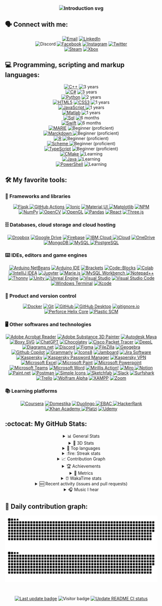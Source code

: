 <!---
<h1 align="center">
  Hi <img src="https://raw.githubusercontent.com/MartinHeinz/MartinHeinz/master/wave.gif" width="35px" height="35px">, I'm Aldo Degollado
</h1>
--->

<h3 align="center">
  <picture>
      <source media="(prefers-color-scheme: dark)" srcset="https://readme-typing-svg.demolab.com?font=Montserrat&size=35&duration=2000&pause=1000&color=ffffff&center=true&vCenter=true&width=1000&multiline=false&lines=Hi!+I'm+Aldo+Degollado+%F0%9F%91%8B;I'm+Mexican+%F0%9F%8C%AE%F0%9F%87%B2%F0%9F%87%BD;I'm+a+Computer+Science+student+%F0%9F%91%A8%F0%9F%8F%BB%E2%80%8D%F0%9F%92%BB;I'm+a+%F0%9F%91%BE+game+developer+%F0%9F%8E%AE;I'm+a+Tec+de+Monterrey+student+%F0%9F%90%8F%F0%9F%92%99;I'm+a+big+soccer+enthusiast+%E2%9A%BD;I'm+a+Cruz+Azul+fan+%F0%9F%94%B5%E2%9A%AA;I+love+challenges!+%F0%9F%8F%86">
      <source media="(prefers-color-scheme: light)" srcset="https://readme-typing-svg.demolab.com?font=Montserrat&size=35&duration=2000&pause=1000&color=000000&center=true&vCenter=true&width=1000&multiline=false&lines=Hi!+I'm+Aldo+Degollado+%F0%9F%91%8B;I'm+Mexican+%F0%9F%8C%AE%F0%9F%87%B2%F0%9F%87%BD;I'm+a+Computer+Science+student+%F0%9F%91%A8%F0%9F%8F%BB%E2%80%8D%F0%9F%92%BB;I'm+a+%F0%9F%91%BE+game+developer+%F0%9F%8E%AE;I'm+a+Tec+de+Monterrey+student+%F0%9F%90%8F%F0%9F%92%99;I'm+a+big+soccer+enthusiast+%E2%9A%BD;I'm+a+Cruz+Azul+fan+%F0%9F%94%B5%E2%9A%AA;I+love+challenges!+%F0%9F%8F%86">
      <img alt="Introduction svg" title="Introduction svg" src="https://readme-typing-svg.demolab.com?font=Montserrat&size=35&duration=2000&pause=1000&color=000000&center=true&vCenter=true&width=1000&multiline=false&lines=Hi!+I'm+Aldo+Degollado+%F0%9F%91%8B;I'm+Mexican+%F0%9F%8C%AE%F0%9F%87%B2%F0%9F%87%BD;I'm+a+Computer+Science+student+%F0%9F%91%A8%F0%9F%8F%BB%E2%80%8D%F0%9F%92%BB;I'm+a+%F0%9F%91%BE+game+developer+%F0%9F%8E%AE;I'm+a+Tec+de+Monterrey+student+%F0%9F%90%8F%F0%9F%92%99;I'm+a+big+soccer+enthusiast+%E2%9A%BD;I'm+a+Cruz+Azul+fan+%F0%9F%94%B5%E2%9A%AA;I+love+challenges!+%F0%9F%8F%86">
    </picture></a>


## 🗣️ Connect with me: 

<p align="center">
  <!--- Mail --->
  <a href="mailto:aldodegollado@hotmail.com" target="_blank" rel="noreferrer">
    <img alt="Email" title="Email" src="https://shields.io/badge/%F0%9F%93%AC%20aldodegollado@hotmail.com-beige?style=for-the-badge" /></a>

  <!--- LinkedIn --->
  <a href="https://linkedin.com/in/aldo-alejandro-degollado-padilla" target="_blank" rel="noreferrer">
    <img alt="LinkedIn" title="LinkedIn" src="https://img.shields.io/badge/linkedin-%230077B5.svg?logo=linkedin&logoColor=white&style=for-the-badge" /></a>
  <br>
  
  <!--- Discord --->
  <img alt="Discord" title="Discord" src="https://dcbadge.vercel.app/api/shield/219490225481580544" />
  
  <!--- Facebook --->
  <a href="https://fb.com/aldoalejandro.degolladopadilla" target="_blank" rel="noreferrer">
    <img alt="Facebook" title="Facebook" src="https://img.shields.io/badge/Facebook-%231877F2.svg?logo=Facebook&logoColor=white&style=for-the-badge" /></a>
  
  <!--- Instagram --->
  <a href="https://instagram.com/aldodegollado" target="_blank" rel="noreferrer">
    <img alt="Instagram" title="Instagram" src="https://img.shields.io/badge/Instagram-%23E4405F.svg?logo=Instagram&logoColor=white&style=for-the-badge" /></a>
  
  <!--- Twitter --->
  <a href="https://twitter.com/aldodegollado" target="_blank" rel="noreferrer">
    <img alt="Twitter" title="Twitter" src="https://img.shields.io/badge/Twitter-%231DA1F2.svg?logo=Twitter&logoColor=white&style=for-the-badge" /></a>
  <br>
  
  <!--- Steam --->
  <a href="https://steamcommunity.com/id/diplex_/" target="_blank" rel="noreferrer">
    <img alt="Steam" title="Steam" src="https://img.shields.io/badge/Steam-2A475E.svg?logo=Steam&logoColor=white&style=for-the-badge" /></a>
  
  <!--- Xbox --->
  <a href="https://account.xbox.com/es-mx/Profile?xr=mebarnav" target="_blank" rel="noreferrer">
    <img alt="Xbox" title="Xbox" src="https://img.shields.io/badge/Xbox-107C10.svg?logo=Xbox&logoColor=white&style=for-the-badge" /></a>
</p>


## 💻 Programming, scripting and markup languages:

<p align="center">
  <!--- C++ --->
  <a href="https://www.w3schools.com/cpp/cpp_intro.asp" target="_blank" rel="noreferrer">
    <img alt="C++" title="C++" src="https://img.shields.io/badge/C%2B%2B-00599C?logo=cplusplus&logoColor=fff&style=for-the-badge" /></a>
  <img alt="3 years" src="https://img.shields.io/badge/3%20years-69b34c?style=for-the-badge" />
  <br>
  
  <!--- C# --->
  <a href="https://learn.microsoft.com/en-us/dotnet/csharp/" target="_blank" rel="noreferrer">
    <img alt="C#" title="C#" src="https://img.shields.io/badge/C%20Sharp-239120?logo=csharp&logoColor=fff&style=for-the-badge" /></a>
  <img alt="3 years" src="https://img.shields.io/badge/3%20years-69b34c?style=for-the-badge" />
  <br>
  
  <!--- Python --->
  <a href="https://www.python.org/" target="_blank" rel="noreferrer">
    <img alt="Python" title="Python" src="https://custom-icon-badges.demolab.com/badge/Python-254F72.svg?logo=python-color2&style=for-the-badge" /></a>
  <img alt="2 years" src="https://img.shields.io/badge/2%20years-acb334?style=for-the-badge" />
  <br>
  
  <!--- HTML5 y CSS3 --->
  <a href="https://www.w3schools.com/html/default.asp" target="_blank" rel="noreferrer">
    <img alt="HTML5" title="HTML5" src="https://img.shields.io/badge/HTML5-E34F26?style=for-the-badge&logo=html5&logoColor=white" /></a>
  <a href="https://www.w3schools.com/css/default.asp" target="_blank" rel="noreferrer">
    <img alt="CSS3" title="CSS3" src="https://img.shields.io/badge/CSS3-1572B6?style=for-the-badge&logo=css3&logoColor=white" /></a>
  <img alt="1 years" src="https://img.shields.io/badge/1%20year-fab733?style=for-the-badge" />
  <br>
  
  <!--- JavaScript --->
  <a href="https://developer.mozilla.org/en-US/docs/Web/JavaScript" target="_blank" rel="noreferrer">
    <picture>
      <source media="(prefers-color-scheme: dark)" srcset="https://img.shields.io/badge/JavaScript-F7DF1E?logo=javascript&logoColor=000&style=for-the-badge">
      <source media="(prefers-color-scheme: light)" srcset="https://img.shields.io/badge/JavaScript-000?logo=javascript&logoColor=F7DF1E&style=for-the-badge">
      <img alt="JavaScript" title="JavaScript" src="https://img.shields.io/badge/JavaScript-000?logo=javascript&logoColor=F7DF1E&style=for-the-badge">
    </picture></a>
  <img alt="1 years" src="https://img.shields.io/badge/1%20year-fab733?style=for-the-badge" />
  <br>
  
  <!--- Matlab --->
  <a href="https://www.mathworks.com/products/matlab.html" target="_blank" rel="noreferrer">
    <img alt="Matlab" title="Matlab" src="https://custom-icon-badges.demolab.com/badge/Matlab-0076A8.svg?logo=matlab-color&style=for-the-badge" /></a>
  <img alt="1 years" src="https://img.shields.io/badge/1%20year-fab733?style=for-the-badge" />
  <br>
  
  <!--- SQL --->
  <a href="https://www.w3schools.com/sql/sql_intro.asp" target="_blank" rel="noreferrer">
    <img alt="Sql" title="Sql" src="https://custom-icon-badges.demolab.com/badge/SQL-025E8C.svg?logo=database&logoColor=white&style=for-the-badge" /></a>
  <img alt="6 months" src="https://img.shields.io/badge/6%20months-ff8e15?style=for-the-badge" />
  <br>
  
  <!--- Swift --->
  <a href="https://developer.apple.com/swift/" target="_blank" rel="noreferrer">
    <img alt="Swift" title="Swift" src="https://img.shields.io/badge/Swift-F05138?logo=swift&logoColor=fff&style=for-the-badge" /></a>
  <img alt="6 months" src="https://img.shields.io/badge/6%20months-ff8e15?style=for-the-badge" />
  <br>
  
  <!--- MARIE --->
  <a href="http://samples.jbpub.com/9781449600068/00068_ch04_null3e.pdf" target="_blank" rel="noreferrer">
    <img alt="MARIE" title="MARIE" src="https://custom-icon-badges.demolab.com/badge/MARIE-404040.svg?style=for-the-badge" /></a>
  <img alt="Beginner (proficient)" src="https://img.shields.io/badge/beginner%20(proficient)-ff4e11?style=for-the-badge" />
  <br>
  
  <!--- Markdown --->
  <a href="https://www.markdownguide.org/" target="_blank" rel="noreferrer">
    <picture>
      <source media="(prefers-color-scheme: dark)" srcset="https://img.shields.io/badge/Markdown-fff.svg?logo=Markdown&logoColor=000000&style=for-the-badge">
      <source media="(prefers-color-scheme: light)" srcset="https://img.shields.io/badge/Markdown-000000.svg?logo=Markdown&logoColor=white&style=for-the-badge">
      <img alt="Marckdown" title="Markdown" src="https://img.shields.io/badge/Markdown-000000.svg?logo=Markdown&logoColor=white&style=for-the-badge">
    </picture></a>
  <img alt="Beginner (proficient)" src="https://img.shields.io/badge/beginner%20(proficient)-ff4e11?style=for-the-badge" />
  <br>
  
  <!--- R --->
  <a href="https://www.r-project.org/" target="_blank" rel="noreferrer">
    <img alt="R" title="R" src="https://img.shields.io/badge/r-%23276DC3.svg?style=for-the-badge&logo=r&logoColor=white" /></a>
  <img alt="Beginner (proficient)" src="https://img.shields.io/badge/beginner%20(proficient)-ff4e11?style=for-the-badge" />
  <br>
  
  <!--- Scheme --->
  <a href="https://scheme.com/" target="_blank" rel="noreferrer">
    <picture>
      <source media="(prefers-color-scheme: dark)" srcset="https://custom-icon-badges.demolab.com/badge/Scheme-fff.svg?logo=scheme&style=for-the-badge">
      <source media="(prefers-color-scheme: light)" srcset="https://custom-icon-badges.demolab.com/badge/Scheme-000.svg?logo=scheme-white&style=for-the-badge">
      <img alt="Scheme" title="Scheme" src="https://custom-icon-badges.demolab.com/badge/Scheme-000.svg?logo=scheme&logColor=white&style=for-the-badge">
    </picture></a>
  <img alt="Beginner (proficient)" src="https://img.shields.io/badge/beginner%20(proficient)-ff4e11?style=for-the-badge" />
  <br>
  
  <!--- TypeScript --->
  <a href="https://www.typescriptlang.org/" target="_blank" rel="noreferrer">
    <img alt="TypeScript" title="TypeScript" src="https://img.shields.io/badge/TypeScript-3178C6?logo=typescript&logoColor=fff&style=for-the-badge" /></a>
  <img alt="Beginner (proficient)" src="https://img.shields.io/badge/beginner%20(proficient)-ff4e11?style=for-the-badge" />
  <br>
  
  <!--- CMake --->
  <a href="https://cmake.org/" target="_blank" rel="noreferrer">
    <img alt="CMake" title="CMake" src="https://custom-icon-badges.demolab.com/badge/CMake-456E93.svg?logo=cmake-color&style=for-the-badge" /></a>
  <img alt="Learning" src="https://img.shields.io/badge/Learning...-ff0d0d?style=for-the-badge" />
  <br>
  
  <!--- Java --->
  <a href="https://www.java.com" target="_blank" rel="noreferrer">
    <picture>
      <source media="(prefers-color-scheme: dark)" srcset="https://custom-icon-badges.demolab.com/badge/Java-fff.svg?logo=java-color&style=for-the-badge">
      <source media="(prefers-color-scheme: light)" srcset="https://custom-icon-badges.demolab.com/badge/Java-3A75B0.svg?logo=java&logoColor=white&style=for-the-badge">
      <img alt="Java" title="Java" src="https://custom-icon-badges.demolab.com/badge/Java-3A75B0.svg?logo=java&logoColor=white&style=for-the-badge">
    </picture></a>
  <img alt="Learning" src="https://img.shields.io/badge/Learning...-ff0d0d?style=for-the-badge" />
  <br>
  
  <!--- PowerShell --->
  <a href="https://learn.microsoft.com/en-us/powershell/scripting/overview?view=powershell-7.2" target="_blank" rel="noreferrer">
    <img alt="PowerShell" title="PowerShell" src="https://img.shields.io/badge/powershell-4376CF?logo=powershell&logoColor=white&style=for-the-badge" /></a>
  <img alt="Learning" src="https://img.shields.io/badge/Learning...-ff0d0d?style=for-the-badge" />
  <br>
</p>


## 🛠️ My favorite tools:


### 🧰 Frameworks and libraries

<p align="center">
  <!--- Flask --->
  <a href="https://flask.palletsprojects.com/en/2.2.x/" target="_blank" rel="noreferrer">
    <picture>
      <source media="(prefers-color-scheme: dark)" srcset="https://img.shields.io/badge/Flask-fff?logo=flask&logoColor=black&style=for-the-badge">
      <source media="(prefers-color-scheme: light)" srcset="https://img.shields.io/badge/Flask-000000?logo=flask&logoColor=white&style=for-the-badge">
      <img alt="Flask" title="Flask" src="https://img.shields.io/badge/Flask-000000?logo=flask&logoColor=white&style=for-the-badge">
    </picture></a>
  
  <!--- GitHub Actions --->
  <a href="https://github.com/features/actions" target="_blank" rel="noreferrer">
    <img alt="GitHub Actions" title="GitHub Actions" src="https://img.shields.io/badge/GitHub%20Actions-2088FF.svg?logo=GitHub-Actions&logoColor=white&style=for-the-badge"></a>
  
  <!--- Ionic --->
  <a href="https://ionicframework.com/" target="_blank" rel="noreferrer">
    <img alt="Ionic" title="Ionic" src="https://img.shields.io/badge/Ionic-3880FF?style=for-the-badge&logo=ionic&logoColor=white" /></a>
  
  <!--- Material UI --->
  <a href="https://mui.com/" target="_blank" rel="noreferrer">
    <picture>
      <source media="(prefers-color-scheme: dark)" srcset="https://custom-icon-badges.demolab.com/badge/Material%20UI-fff.svg?logo=materialui&logoColor=007FFF&style=for-the-badge">
      <source media="(prefers-color-scheme: light)" srcset="https://custom-icon-badges.demolab.com/badge/Material%20UI-007FFF.svg?logo=materialui&logoColor=white&style=for-the-badge">
      <img alt="Material UI" title="Material UI" src="https://custom-icon-badges.demolab.com/badge/Material%20UI-007FFF.svg?logo=materialui&logoColor=white&style=for-the-badge">
    </picture></a>
  
  <!--- Matplotlib --->
  <a href="https://matplotlib.org/" target="_blank" rel="noreferrer">
    <img alt="Matplotlib" title="Matplotlib" src="https://custom-icon-badges.demolab.com/badge/Matplotlib-11557C.svg?logo=matplotlib&style=for-the-badge"></a>
  
  <!--- NPM --->
  <a href="https://www.npmjs.com/" target="_blank" rel="noreferrer">
    <img alt="NPM" title="NPM" src="https://img.shields.io/badge/npm-CB3837?logo=npm&logoColor=white&style=for-the-badge"></a>
  
  <!--- NumPy --->
  <a href="https://numpy.org/" target="_blank" rel="noreferrer">
    <img alt="NumPy" title="NumPy" src="https://custom-icon-badges.demolab.com/badge/NumPy-013243.svg?logo=numpy-color&style=for-the-badge"></a>
  
  <!--- OpenCV --->
  <a href="https://opencv.org/" target="_blank" rel="noreferrer">
    <img alt="OpenCV" title="OpenCV" src="https://custom-icon-badges.demolab.com/badge/OpenCV-006CFF.svg?logo=opencv-color&style=for-the-badge"></a>
  
  <!--- OpenGL --->
  <a href="https://www.opengl.org/" target="_blank" rel="noreferrer">
    <img alt="OpenGL" title="OpenGL" src="https://img.shields.io/badge/OpenGL-5586A5.svg?logo=opengl&logoColor=fff&style=for-the-badge"></a>
  
  <!--- Pandas --->
  <a href="https://pandas.pydata.org/" target="_blank" rel="noreferrer">
    <img alt="Pandas" title="Pandas" src="https://custom-icon-badges.demolab.com/badge/Pandas-130654.svg?logo=pandas-white&style=for-the-badge"></a>
  
  <!--- React --->
  <a href="https://es.reactjs.org/" target="_blank" rel="noreferrer">
    <img alt="React" title="React" src="https://img.shields.io/badge/React-20232A?logo=react&logoColor=61DAFB&style=for-the-badge"></a>
  
  <!--- Three.js --->
  <a href="https://threejs.org/" target="_blank" rel="noreferrer">
    <picture>
      <source media="(prefers-color-scheme: dark)" srcset="https://custom-icon-badges.demolab.com/badge/Three.js-fff.svg?logo=three.js&logoColor=black&style=for-the-badge">
      <source media="(prefers-color-scheme: light)" srcset="https://custom-icon-badges.demolab.com/badge/Three.js-000.svg?logo=three.js&logoColor=white&style=for-the-badge">
      <img alt="Three.js" title="Three.js" src="https://custom-icon-badges.demolab.com/badge/Three.js-000.svg?logo=three.js&logoColor=white&style=for-the-badge">
    </picture></a>
</p>

### 🗄️ Databases, cloud storage and cloud hosting

<p align="center">
  <!--- Dropbox --->
  <a href="https://www.dropbox.com/es/" target="_blank" rel="noreferrer">
      <img alt="Dropbox" title="Dropbox" src="https://img.shields.io/badge/Dropbox-0061FE?logo=dropbox&style=for-the-badge"></a>
  
  <!--- Google Drive --->
  <a href="https://www.google.com/intl/es/drive/" target="_blank" rel="noreferrer">
    <img alt="Google Drive" title="Google Drive" src="https://custom-icon-badges.demolab.com/badge/Google%20Drive-6783C5.svg?logo=google-drive-color&style=for-the-badge"></a>
  
  <!--- Firebase --->
  <a href="https://firebase.google.com/" target="_blank" rel="noreferrer">
    <img alt="Firebase" title="Firebase" src="https://custom-icon-badges.demolab.com/badge/Firebase-1A73E8.svg?logo=firebase-color&style=for-the-badge"></a>
  
  <!--- IBM Cloud --->
  <a href="https://cloud.ibm.com/" target="_blank" rel="noreferrer">
    <picture>
      <source media="(prefers-color-scheme: dark)" srcset="https://custom-icon-badges.demolab.com/badge/IBM%20Cloud-fff.svg?logo=ibm-cloud-color&style=for-the-badge">
      <source media="(prefers-color-scheme: light)" srcset="https://img.shields.io/badge/IBM%20Cloud-000.svg?logo=ibm-cloud&logoColor=white&style=for-the-badge">
      <img alt="IBM Cloud" title="IBM Cloud" src="https://img.shields.io/badge/IBM%20Cloud-000.svg?logo=ibm-cloud&logoColor=white&style=for-the-badge">
    </picture></a>
  
  <!--- iCloud --->
  <a href="https://www.icloud.com/" target="_blank" rel="noreferrer">
    <img alt="iCloud" title="iCloud" src="https://custom-icon-badges.demolab.com/badge/-iCloud-93ddfb?logo=icloud-color&style=for-the-badge" /></a>
  
  <!--- OneDrive --->
  <a href="https://onedrive.live.com/" target="_blank" rel="noreferrer">
    <img alt="OneDrive" title="OneDrive" src="https://custom-icon-badges.demolab.com/badge/-OneDrive-0849B1?logo=onedrive&style=for-the-badge" /></a>
  
  <!--- MongoDB --->
  <a href="https://www.mongodb.com/" target="_blank" rel="noreferrer">
    <picture>
      <source media="(prefers-color-scheme: dark)" srcset="https://img.shields.io/badge/MongoDB-00EE64?style=for-the-badge&logo=mongodb&logoColor=white">
      <source media="(prefers-color-scheme: light)" srcset="https://img.shields.io/badge/MongoDB-011E2A?style=for-the-badge&logo=mongodb&logoColor=white">
      <img alt="MongoDB" title="MongoDB" src="https://img.shields.io/badge/MongoDB-011E2A?style=for-the-badge&logo=mongodb&logoColor=white">
    </picture></a>
  
  <!--- MySQL --->
  <a href="https://www.mysql.com/" target="_blank" rel="noreferrer">
    <picture>
      <source media="(prefers-color-scheme: dark)" srcset="https://custom-icon-badges.demolab.com/badge/-MySQL-fff?logo=mysql_official_logo_icon_169938&style=for-the-badge">
      <source media="(prefers-color-scheme: light)" srcset="https://img.shields.io/badge/MySQL-00618A?logo=mysql&logoColor=E48E00&style=for-the-badge">
      <img alt="MySQL" title="MySQL" src="https://img.shields.io/badge/MySQL-00618A?style=for-the-badge&logo=mysql&logoColor=white">
    </picture></a>
  
  <!--- PostgreSQL --->
  <a href="https://www.postgresql.org/" target="_blank" rel="noreferrer">
    <img alt="PostgreSQL" title="PostgreSQL" src="https://img.shields.io/badge/PostgreSQL-336791?logo=postgresql&logoColor=white&style=for-the-badge" /></a>
</p>

### ⌨️ IDEs, editors and game engines

<p align="center">
  <!--- Apache NetBeans --->
  <a href="https://netbeans.apache.org/" target="_blank" rel="noreferrer">
    <img alt="Arduino NetBeans" title="Apache NetBeans" src="https://custom-icon-badges.demolab.com/badge/Apache%20NetBeans-2C78C2?logo=netbeans-color&style=for-the-badge" /></a>
  
  <!--- Arduino IDE --->
  <a href="https://www.arduino.cc/" target="_blank" rel="noreferrer">
    <img alt="Arduino IDE" title="Arduino IDE" src="https://img.shields.io/badge/-Arduino%20IDE-00979D?logo=Arduino&logoColor=white&style=for-the-badge" /></a>
  
  <!--- Brackets --->
  <a href="https://brackets.io/" target="_blank" rel="noreferrer">
    <img alt="Brackets" title="Brackets" src="https://custom-icon-badges.demolab.com/badge/Brackets-F0F9FF?style=for-the-badge&logo=brackets" /></a>
  
  <!--- Code::Blocks --->
  <a href="https://www.codeblocks.org/" target="_blank" rel="noreferrer">
      <img alt="Code::Blocks" title="Code::Blocks" src="https://custom-icon-badges.demolab.com/badge/Code::Blocks-EAECF0?logo=code::blocks&style=for-the-badge"></a>
  
  <!--- Colab --->
  <a href="https://colab.research.google.com/" target="_blank" rel="noreferrer">
      <img alt="Colab" title="Colab" src="https://custom-icon-badges.demolab.com/badge/Colab-525252?logo=googlecolab-color&style=for-the-badge"></a>
  
  <!--- IntelliJ IDEA --->
  <a href="https://www.jetbrains.com/idea/" target="_blank" rel="noreferrer">
      <img alt="IntelliJ IDEA" title="IntelliJ IDEA" src="https://custom-icon-badges.demolab.com/badge/IntelliJ%20IDEA-323236?logo=intellij-idea-color&style=for-the-badge"></a>
  
  <!--- Jupyter --->
  <a href="https://jupyter.org/" target="_blank" rel="noreferrer">
      <img alt="Jupyter" title="Jupyter" src="https://custom-icon-badges.demolab.com/badge/Jupyter-F37726?logo=jupyter&logoColor=white&style=for-the-badge"></a>
  
  <!--- Marie.js --->
  <a href="https://marie-js.github.io/" target="_blank" rel="noreferrer">
      <img alt="Marie.js" title="Marie.js" src="https://custom-icon-badges.demolab.com/badge/Marie.js-404040?logo=marie.js2&style=for-the-badge"></a>
  
  <!--- MySQL Workbench --->
  <a href="https://www.mysql.com/products/workbench/" target="_blank" rel="noreferrer">
    <picture>
      <source media="(prefers-color-scheme: dark)" srcset="https://custom-icon-badges.demolab.com/badge/MySQL%20Workbench-fff?logo=mysql_official_logo_icon_169938&style=for-the-badge">
      <source media="(prefers-color-scheme: light)" srcset="https://img.shields.io/badge/MySQL%20Workbench-00618A?logo=mysql&logoColor=E48E00&style=for-the-badge">
      <img alt="MySQL Workbench" title="MySQL Workbench" src="https://img.shields.io/badge/MySQL&20Workbench-00618A?style=for-the-badge&logo=mysql&logoColor=white">
    </picture></a>
  
  <!--- Notepad++ --->
  <a href="https://notepad-plus-plus.org/" target="_blank" rel="noreferrer">
      <img alt="Notepad++" title="Notepad++" src="https://img.shields.io/badge/Notepad++-8FE772.svg?logo=notepad%2B%2B&logoColor=black&style=for-the-badge"></a>
  
  <!--- Thonny --->
  <a href="https://thonny.org/" target="_blank" rel="noreferrer">
      <img alt="Thonny" title="Thonny" src="https://custom-icon-badges.demolab.com/badge/Thonny-607660.svg?logo=thonny2&style=for-the-badge"></a>
  
  <!--- Unity --->
  <a href="https://unity.com/" target="_blank" rel="noreferrer">
    <picture>
      <source media="(prefers-color-scheme: dark)" srcset="https://custom-icon-badges.demolab.com/badge/Unity-fff?logo=unity&logoColor=black&style=for-the-badge">
      <source media="(prefers-color-scheme: light)" srcset="https://img.shields.io/badge/Unity-000?logo=unity&logoColor=white&style=for-the-badge">
      <img alt="Unity" title="Unity" src="https://img.shields.io/badge/Unity-000?logo=unity&logoColor=white&style=for-the-badge">
    </picture></a>
  
  <!--- Unreal Engine --->
  <a href="https://www.unrealengine.com/en-US" target="_blank" rel="noreferrer">
      <img alt="Unreal Engine" title="Unreal Engine" src="https://img.shields.io/badge/-Unreal%20Engine-313131?logo=unreal-engine&logoColor=white&style=for-the-badge"></a>
  
  <!--- Visual Studio --->
  <a href="https://visualstudio.microsoft.com/" target="_blank" rel="noreferrer">
      <img alt="Visual Studio" title="Visual Studio" src="https://img.shields.io/badge/Visual%20Studio-5E438F.svg?logo=Visual-Studio&logoColor=white&style=for-the-badge"></a>
  
  <!--- Visual Studio Code --->
  <a href="https://code.visualstudio.com/" target="_blank" rel="noreferrer">
      <img alt="Visual Studio Code" title="Visual Studio Code" src="https://img.shields.io/badge/Visual%20Studio%20Code-0078d7.svg?logo=visual-studio-code&logoColor=white&style=for-the-badge"></a>
  
  <!--- Windows Terminal --->
  <a href="https://github.com/microsoft/terminal" target="_blank" rel="noreferrer">
      <img alt="Windows Terminal" title="Windows Terminal" src="https://custom-icon-badges.demolab.com/badge/Windows%20Terminal-4D4D4D?logo=windows-terminal-color&style=for-the-badge"></a>
  
  <!--- Xcode --->
  <a href="https://developer.apple.com/xcode/" target="_blank" rel="noreferrer">
      <img alt="Xcode" title="Xcode" src="https://custom-icon-badges.demolab.com/badge/Xcode-007ACC?logo=xcode-color&style=for-the-badge"></a>
</p>


### 💽 Product and version control
  
<p align="center">
  <!--- Docker --->
  <a href="https://www.docker.com/" target="_blank" rel="noreferrer">
      <img alt="Docker" title="Docker" src="https://custom-icon-badges.demolab.com/badge/Docker-1C90ED?logo=docker&logoColor=white&style=for-the-badge"></a>
  
  <!--- Git --->
  <a href="https://git-scm.com/" target="_blank" rel="noreferrer">
      <img alt="Git" title="Git" src="https://img.shields.io/badge/Git-F05033?logo=git&logoColor=white&style=for-the-badge"></a>
  
  <!--- GitHub --->
  <a href="https://github.com/" target="_blank" rel="noreferrer">
    <picture>
      <source media="(prefers-color-scheme: dark)" srcset="https://img.shields.io/badge/GitHub-fff?logo=github&logoColor=black&style=for-the-badge">
      <source media="(prefers-color-scheme: light)" srcset="https://img.shields.io/badge/GitHub-000?logo=github&logoColor=white&style=for-the-badge">
      <img alt="GitHub" title="GitHub" src="https://img.shields.io/badge/GitHub-000?logo=github&logoColor=white&style=for-the-badge">
    </picture></a>
  
  <!--- GitHub Desktop --->
  <a href="https://desktop.github.com/" target="_blank" rel="noreferrer">
      <img alt="GitHub Desktop" title="GitHub Desktop" src="https://img.shields.io/badge/GitHub%20Desktop-832291?logo=github&logoColor=white&style=for-the-badge"></a>
  
  <!--- gitignore.io --->
  <a href="https://gitignore.io/" target="_blank" rel="noreferrer">
      <img alt="gitignore.io" title="gitignore.io" src="https://img.shields.io/badge/gitignore.io-204ECF?logo=gitignoredotio&logoColor=white&style=for-the-badge"></a>
  
  <!--- Perforce Helix Core --->
  <a href="https://www.perforce.com/products/helix-core" target="_blank" rel="noreferrer">
      <img alt="Perforce Helix Core" title="Perforce Helix Core" src="https://img.shields.io/badge/Perforce%20Helix%20Core-00AEEF?logo=perforce&logoColor=white&style=for-the-badge"></a>
  
  <!--- Plastic SCM --->
  <a href="https://www.plasticscm.com/" target="_blank" rel="noreferrer">
    <picture>
      <source media="(prefers-color-scheme: dark)" srcset="https://custom-icon-badges.demolab.com/badge/Plastic%20SCM-FF4300?logo=plastic-scm&logoColor=white&style=for-the-badge">
      <source media="(prefers-color-scheme: light)" srcset="https://custom-icon-badges.demolab.com/badge/Plastic%20SCM-172A51?logo=plastic-scm&style=for-the-badge">
      <img alt="Plastic SCM" title="Plastic SCM" src="https://custom-icon-badges.demolab.com/badge/Plastic%20SCM-172A51?logo=plastic-scm&style=for-the-badge">
    </picture></a>
</p>

### 🖥️ Other softwares and technologies
  
<p align="center">
  <!--- Adobe Acrobat Reader --->
  <a href="https://www.adobe.com/acrobat/pdf-reader.html" target="_blank" rel="noreferrer">
      <img alt="Adobe Acrobat Reader" title="Adobe Acrobat Reader" src="https://img.shields.io/badge/Adobe%20Acrobat%20Reader-EC1C24?logo=adobeacrobatreader&logoColor=fff&style=for-the-badge"></a>
  
  <!--- Adobe Substance 3D Painter --->
  <a href="https://www.substance3d.com/" target="_blank" rel="noreferrer">
      <img alt="Adobe Substance 3D Painter" title="Adobe Substance 3D Painter" src="https://custom-icon-badges.demolab.com/badge/Adobe%20Substance%203D%20Painter-99E83F?logo=adobe-substance-3d-painter&style=for-the-badge"></a>
  
  <!--- Autodesk Maya --->
  <a href="https://www.autodesk.com/products/maya/overview" target="_blank" rel="noreferrer">
      <img alt="Autodesk Maya" title="Autodesk Maya" src="https://custom-icon-badges.demolab.com/badge/Autodesk%20Maya-02AAAB?logo=autodesk-maya-logo&style=for-the-badge"></a>
  
  <!--- Boxy SVG --->
  <a href="https://boxy-svg.com/" target="_blank" rel="noreferrer">
    <picture>
      <source media="(prefers-color-scheme: dark)" srcset="https://custom-icon-badges.demolab.com/badge/Boxy%20SVG-3A3A3A?logo=boxy-svg-color&style=for-the-badge">
      <source media="(prefers-color-scheme: light)" srcset="https://custom-icon-badges.demolab.com/badge/Boxy%20SVG-242424?logo=boxy-svg-color&style=for-the-badge">
      <img alt="Boxy SVG" title="Boxy SVG" src="https://custom-icon-badges.demolab.com/badge/Boxy%20SVG-3A3A3A?logo=boxy-svg-color&style=for-the-badge"></a>
    </picture></a>
    
  <!--- ChatGPT --->
  <a href="https://chat.openai.com/" target="_blank" rel="noreferrer">
      <img alt="ChatGPT" title="ChatGPT" src="https://custom-icon-badges.demolab.com/badge/ChatGPT-10A37F.svg?logo=gpt-3&color=10A37F&style=for-the-badge"></a>
  
  <!--- Chocolatey --->
  <a href="https://chocolatey.org/" target="_blank" rel="noreferrer">
      <img alt="Chocolatey" title="Chocolatey" src="https://custom-icon-badges.demolab.com/badge/Chocolatey-CEE2F3?logo=chocolatey-color&style=for-the-badge"></a>
  
  <!--- Cisco Packet Tracer --->
  <a href="https://www.netacad.com/courses/packet-tracer" target="_blank" rel="noreferrer">
      <img alt="Cisco Packet Tracer" title="Cisco Packet Tracer" src="https://custom-icon-badges.demolab.com/badge/Cisco%20Packet%20Tracer-00465E?logo=cisco-packet-tracer&style=for-the-badge"></a>
  
  <!--- DeepL --->
  <a href="https://www.deepl.com/translator" target="_blank" rel="noreferrer">
    <img alt="DeepL" title="DeepL" src="https://custom-icon-badges.demolab.com/badge/DeepL-0F2B46.svg?logo=deepl&logoColor=fff&style=for-the-badge"></a>
  
  <!--- Diagrams.net --->
  <a href="https://www.diagrams.net/" target="_blank" rel="noreferrer">
      <img alt="Diagrams.net" title="Diagrams" src="https://img.shields.io/badge/diagrams.net-F08705?logo=diagramsdotnet&logoColor=fff&style=for-the-badge"></a>
  
  <!--- Discord --->
  <a href="https://discord.com/" target="_blank" rel="noreferrer">
    <img alt="Discord" title="Discord" src="https://img.shields.io/badge/Discord-5865F2?logo=discord&logoColor=fff&style=for-the-badge"></a>
  
  <!--- Figma --->
  <a href="https://www.figma.com/" target="_blank" rel="noreferrer">
      <img alt="Figma" title="Figma" src="https://custom-icon-badges.demolab.com/badge/Figma-2D3038?logo=figma-color&style=for-the-badge"></a>
  
  <!--- FileZilla --->
  <a href="https://filezilla-project.org/" target="_blank" rel="noreferrer">
      <img alt="FileZilla" title="FileZilla" src="https://img.shields.io/badge/FileZilla-BF0000?logo=filezilla&logoColor=fff&style=for-the-badge"></a>
  
  <!--- Geogebra --->
  <a href="https://www.geogebra.org/" target="_blank" rel="noreferrer">
      <img alt="Geogebra" title="Geogebra" src="https://custom-icon-badges.demolab.com/badge/Geogebra-9B9B9B?logo=geogebra&style=for-the-badge"></a>
  
  <!--- GitHub Copilot --->
  <a href="https://github.com/features/copilot" target="_blank" rel="noreferrer">
      <img alt="Github Copilot" title="Github Copilot" src="https://custom-icon-badges.demolab.com/badge/Github%20Copilot-9FADF1?logo=github-copilot&style=for-the-badge"></a>
  
  <!--- Grammarly --->
  <a href="https://www.grammarly.com/" target="_blank" rel="noreferrer">
      <img alt="Grammarly" title="Grammarly" src="https://img.shields.io/badge/Grammarly-34BA96?logo=grammarly&logoColor=fff&style=for-the-badge"></a>
  
  <!--- Icons8 --->
  <a href="https://icons8.com/" target="_blank" rel="noreferrer">
      <img alt="Icons8" title="Icons8" src="https://img.shields.io/badge/Icons8-1FB141?logo=icons8&logoColor=fff&style=for-the-badge"></a>
  
  <!--- Jamboard --->
  <a href="https://workspace.google.com/products/jamboard/" target="_blank" rel="noreferrer">
      <img alt="Jamboard" title="Jamboard" src="https://custom-icon-badges.demolab.com/badge/Jamboard-7584F2?logo=jamboard-color&style=for-the-badge"></a>
  
  <!--- Jira Software --->
  <a href="https://www.atlassian.com/software/jira" target="_blank" rel="noreferrer">
      <img alt="Jira Software" title="Jira Software" src="https://custom-icon-badges.demolab.com/badge/Jira%20Software-253858?logo=jira-software-color&style=for-the-badge"></a>
  
  <!--- Kaspersky --->
  <a href="https://www.kaspersky.com/" target="_blank" rel="noreferrer">
      <img alt="Kaspersky" title="Kaspersky" src="https://img.shields.io/badge/Kaspersky-009982?logo=kaspersky&logoColor=fff&style=for-the-badge"></a>
  
  <!--- Kaspersky Password Manager --->
  <a href="https://usa.kaspersky.com/password-manager" target="_blank" rel="noreferrer">
      <img alt="Kaspersky Password Manager" title="Kaspersky Password Manager" src="https://custom-icon-badges.demolab.com/badge/Kaspersky%20Password%20Manager-1E856F?logo=kaspersky-password-manager-color&style=for-the-badge"></a>
      
  <!--- Kaspersky VPN --->
  <a href="https://usa.kaspersky.com/vpn-secure-connection" target="_blank" rel="noreferrer">
      <img alt="Kaspersky VPN" title="Kaspersky VPN" src="https://custom-icon-badges.demolab.com/badge/Kaspersky%20VPN-1E856F?logo=kaspersky-vpn&style=for-the-badge"></a>
  
  <!--- Microsoft Excel --->
  <a href="https://www.microsoft.com/en-us/microsoft-365/excel" target="_blank" rel="noreferrer">
      <img alt="Microsoft Excel" title="Microsoft Excel" src="https://custom-icon-badges.demolab.com/badge/Microsoft%20Excel-217346?logo=microsoft-excel-color&style=for-the-badge"></a>
  
  <!--- Microsoft Paint --->
  <a href="https://apps.microsoft.com/store/detail/paint/9PCFS5B6T72H" target="_blank" rel="noreferrer">
      <img alt="Microsoft Paint" title="Microsoft Paint" src="https://custom-icon-badges.demolab.com/badge/Microsoft%20Paint-0078D4?logo=microsoft-paint&style=for-the-badge"></a>
  
  <!--- Microsoft Powerpoint --->
  <a href="https://www.microsoft.com/en-us/microsoft-365/powerpoint" target="_blank" rel="noreferrer">
      <img alt="Microsoft Powerpoint" title="Microsoft Powerpoint" src="https://custom-icon-badges.demolab.com/badge/Microsoft%20Powerpoint-B7472A?logo=microsoft-powerpoint-color&style=for-the-badge"></a>
  
  <!--- Microsoft Teams --->
  <a href="https://www.microsoft.com/en-us/microsoft-teams/group-chat-software" target="_blank" rel="noreferrer">
      <img alt="Microsoft Teams" title="Microsoft Teams" src="https://custom-icon-badges.demolab.com/badge/Microsoft%20Teams-6264A7?logo=microsoft-teams-color&style=for-the-badge"></a>
  
  <!--- Microsoft Word --->
  <a href="https://www.microsoft.com/en-us/microsoft-365/word" target="_blank" rel="noreferrer">
      <img alt="Microsoft Word" title="Microsoft Word" src="https://custom-icon-badges.demolab.com/badge/Microsoft%20Word-2B579A?logo=microsoft-word-color&style=for-the-badge"></a>
  
  <!--- Mirillis Action! --->
  <a href="https://mirillis.com/es/productos/action-grabacion-de-pantalla-y-videojuegos.html" target="_blank" rel="noreferrer">
      <img alt="Mirillis Action!" title="Mirillis Action!" src="https://custom-icon-badges.demolab.com/badge/Mirillis%20Action!-282828?logo=action-mirilis&style=for-the-badge"></a>
  
  <!--- Miro --->
  <a href="https://miro.com/" target="_blank" rel="noreferrer">
    <picture>
      <source media="(prefers-color-scheme: dark)" srcset="https://custom-icon-badges.demolab.com/badge/Miro-FFD02F?logo=miro-color&style=for-the-badge">
      <source media="(prefers-color-scheme: light)" srcset="https://custom-icon-badges.demolab.com/badge/Miro-050038?logo=miro-color&style=for-the-badge">
      <img alt="Miro" title="Miro" src="https://custom-icon-badges.demolab.com/badge/Miro-050038?logo=miro-color&style=for-the-badge">
    </picture></a>
    
  <!--- Notion --->
  <a href="https://www.notion.so/" target="_blank" rel="noreferrer">
    <picture>
      <source media="(prefers-color-scheme: dark)" srcset="https://custom-icon-badges.demolab.com/badge/Notion-FFFFFF.svg?logo=notion&color=white&logoColor=black&style=for-the-badge">
      <source media="(prefers-color-scheme: light)" srcset="https://custom-icon-badges.demolab.com/badge/Notion-000000.svg?logo=notion&color=black&style=for-the-badge">
      <img alt="Notion" title="Notion" src="https://custom-icon-badges.demolab.com/badge/Notion-000000.svg?logo=notion&color=black&style=for-the-badge">
    </picture></a>
  
  <!--- Paint.net --->
  <a href="https://www.getpaint.net/" target="_blank" rel="noreferrer">
      <img alt="Paint.net" title="Paint.net" src="https://custom-icon-badges.demolab.com/badge/Paint.net-658ED5?logo=paint.net&style=for-the-badge"></a>
  
  <!--- Postman --->
  <a href="https://www.postman.com/" target="_blank" rel="noreferrer">
      <img alt="Postman" title="Postman" src="https://img.shields.io/badge/Postman-FF6C38?logo=postman&logoColor=fff&style=for-the-badge"></a>
  
  <!--- Simple Icons --->
  <a href="https://simpleicons.org/" target="_blank" rel="noreferrer">
    <picture>
      <source media="(prefers-color-scheme: dark)" srcset="https://img.shields.io/badge/Simple%20Icons-fff?logo=simpleicons&logoColor=111&style=for-the-badge">
      <source media="(prefers-color-scheme: light)" srcset="https://img.shields.io/badge/Simple%20Icons-111?logo=simpleicons&logoColor=fff&style=for-the-badge">
      <img alt="Simple Icons" title="Simple Icons" src="https://img.shields.io/badge/Simple%20Icons-111?logo=simpleicons&logoColor=fff&style=for-the-badge">
    </picture></a>
  
  <!--- Sketchfab --->
  <a href="https://sketchfab.com/" target="_blank" rel="noreferrer">
      <img alt="Sketchfab" title="Sketchfab" src="https://img.shields.io/badge/Sketchfab-2BAADD?logo=sketchfab&logoColor=fff&style=for-the-badge"></a>
  
  <!--- Slack --->
  <a href="https://slack.com/" target="_blank" rel="noreferrer">
      <img alt="Slack" title="Slack" src="https://custom-icon-badges.demolab.com/badge/Slack-521753?logo=slack-color&style=for-the-badge"></a>
  
  <!--- Surfshark --->
  <a href="https://surfshark.com/" target="_blank" rel="noreferrer">
    <picture>
      <source media="(prefers-color-scheme: dark)" srcset="https://custom-icon-badges.demolab.com/badge/Surfshark-fff?logo=surfshark-color&style=for-the-badge">
      <source media="(prefers-color-scheme: light)" srcset="https://custom-icon-badges.demolab.com/badge/Surfshark-178A9E?logo=surfshark&style=for-the-badge">
      <img alt="Surfshark" title="Surfshark" src="https://custom-icon-badges.demolab.com/badge/Surfshark-178A9E?logo=surfshark&style=for-the-badge">
    </picture></a>
  
  <!--- Trello --->
  <a href="https://trello.com/en" target="_blank" rel="noreferrer">
      <img alt="Trello" title="Trello" src="https://img.shields.io/badge/Trello-1A74EF?logo=trello&logoColor=fff&style=for-the-badge"></a>
  
  <!--- Wolfram Alpha --->
  <a href="https://www.wolframalpha.com/" target="_blank" rel="noreferrer">
      <img alt="Wolfram Alpha" title="Wolfram Alpha" src="https://custom-icon-badges.demolab.com/badge/Wolfram%20Alpha-DD1100?logo=wolfram-alpha-color&style=for-the-badge"></a>
  
  <!--- XAMPP --->
  <a href="https://www.apachefriends.org/es/index.html" target="_blank" rel="noreferrer">
      <img alt="XAMPP" title="Wolfram Alpha" src="https://img.shields.io/badge/XAMPP-FB7A24?logo=xampp&logoColor=fff&style=for-the-badge"></a>
  
  <!--- Zoom --->
  <a href="https://zoom.us/" target="_blank" rel="noreferrer">
      <img alt="Zoom" title="Zoom" src="https://custom-icon-badges.demolab.com/badge/Zoom-39394D?logo=zoom-color&style=for-the-badge"></a>
</p>

### 📚 Learning platforms

<p align="center">
  <!--- Coursera --->
  <a href="https://www.coursera.org/" target="_blank" rel="noreferrer">
    <img alt="Coursera" title="Coursera" src="https://img.shields.io/badge/Coursera-0056D2?logo=coursera&logoColor=fff&style=for-the-badge"></a>
  
  <!--- Domestika --->
  <a href="https://www.domestika.org/" target="_blank" rel="noreferrer">
    <img alt="Domestika" title="Domestika" src="https://custom-icon-badges.demolab.com/badge/Domestika-F02D00?logo=domestika-icon&style=for-the-badge"></a>
  
  <!--- Duolingo --->
  <a href="https://www.duolingo.com/" target="_blank" rel="noreferrer">
    <picture>
      <source media="(prefers-color-scheme: dark)" srcset="https://custom-icon-badges.demolab.com/badge/Duolingo-89e219?logo=duolingo-icon-color&style=for-the-badge">
      <source media="(prefers-color-scheme: light)" srcset="https://custom-icon-badges.demolab.com/badge/Duolingo-89e219?logo=duolingo-color&style=for-the-badge">
      <img alt="Duolingo" title="Duolingo" src="https://custom-icon-badges.demolab.com/badge/Duolingo-89e219?logo=duolingo-color&style=for-the-badge">
    </picture></a>
  
  <!--- EBAC --->
  <a href="https://ebac.mx/" target="_blank" rel="noreferrer">
    <picture>
      <source media="(prefers-color-scheme: dark)" srcset="https://custom-icon-badges.demolab.com/badge/EBAC-fff?logo=ebac&logoColor=black&style=for-the-badge">
      <source media="(prefers-color-scheme: light)" srcset="https://custom-icon-badges.demolab.com/badge/EBAC-000?logo=ebac&logoColor=white&style=for-the-badge">
      <img alt="EBAC" title="EBAC" src="https://custom-icon-badges.demolab.com/badge/EBAC-000?logo=ebac&logoColor=white&style=for-the-badge">
    </picture></a>
  
  <!--- HackerRank --->
  <a href="https://www.hackerrank.com/products/main/" target="_blank" rel="noreferrer">
      <img alt="HackerRank" title="HackerRank" src="https://custom-icon-badges.demolab.com/badge/HackerRank-00EB64?logo=hackerrank-color&style=for-the-badge"></a>
  
  <!--- Khan Academy --->
  <a href="https://es.khanacademy.org/" target="_blank" rel="noreferrer">
    <picture>
      <source media="(prefers-color-scheme: dark)" srcset="https://custom-icon-badges.demolab.com/badge/Khan%20Academy-14BF96?logo=khan-academy&logoColor=white&style=for-the-badge">
      <source media="(prefers-color-scheme: light)" srcset="https://custom-icon-badges.demolab.com/badge/Khan%20Academy-0A2A66?logo=khan-academy-color&style=for-the-badge">
      <img alt="Khan Academy" title="Khan Academy" src="https://custom-icon-badges.demolab.com/badge/Khan%20Academy-0A2A66?logo=khan-academy-color&style=for-the-badge">
    </picture></a>
  
  <!--- Platzi --->
  <a href="https://platzi.com/" target="_blank" rel="noreferrer">
      <img alt="Platzi" title="Platzi" src="https://img.shields.io/badge/Platzi-233453?logo=platzi&logoColor=97C93E&style=for-the-badge"></a>
  
  <!--- Udemy --->
  <a href="https://www.udemy.com/" target="_blank" rel="noreferrer">
      <img alt="Udemy" title="Udemy" src="https://img.shields.io/badge/Udemy-A435F0?logo=udemy&logoColor=fff&style=for-the-badge"></a>
</p>


## :octocat: My GitHub Stats:

<details>
  <summary align="center">📊 General Stats</summary>
  <p align="center">
    <picture>
      <source media="(prefers-color-scheme: dark)" srcset="https://github-readme-stats.vercel.app/api?username=diplex09&show_icons=true&locale=en&theme=tokyonight">
      <source media="(prefers-color-scheme: light)" srcset="https://github-readme-stats.vercel.app/api?username=diplex09&show_icons=true&locale=en">
      <img align="center" alt="General stats" title="General stats" src="https://github-readme-stats.vercel.app/api?username=diplex09&show_icons=true&locale=en" />
    </picture>
  </p>
</details>

<details>
  <summary align="center">🧬 3D Stats</summary> 
  <picture>
    <source media="(prefers-color-scheme: dark)" srcset="./profile-3d-contrib/profile-night-green.svg">
    <source media="(prefers-color-scheme: light)" srcset="./profile-3d-contrib/profile-season-animate.svg">
    <img alt="3D contribution stats" title="3D contribution graph" src="./profile-3d-contrib/profile-season-animate.svg" />
  </picture>
</details>

<details>
  <summary align="center">💼 Top languages</summary>
  <p align="center">
    <picture>
      <source media="(prefers-color-scheme: dark)" srcset="https://github-readme-stats.vercel.app/api/top-langs/?username=diplex09&layout=compact&langs_count=10&theme=tokyonight&hide=jupyter+notebook%2chtml%2cmakefile">
      <source media="(prefers-color-scheme: light)" srcset="https://github-readme-stats.vercel.app/api/top-langs/?username=diplex09&layout=compact&langs_count=10&hide=jupyter+notebook%2chtml%2cmakefile">
      <img alt="Top languages" title="Top languages" src="https://github-readme-stats.vercel.app/api/top-langs/?username=diplex09&layout=compact&langs_count=10&hide=jupyter+notebook%2chtml%2cmakefile" />
    </picture>
    <br>
    <b>Note:</b> Top languages is only a metric of the languages my public code consists of and doesn't reflect experience or skill level.
  </p>
</details> 
 
<details> 
  <summary align="center"> :fire: Streak stats</summary>
  <p align="center">
    <picture>
      <source media="(prefers-color-scheme: dark)" srcset="https://github-readme-streak-stats.herokuapp.com/?user=diplex09&theme=tokyonight">
      <source media="(prefers-color-scheme: light)" srcset="https://github-readme-streak-stats.herokuapp.com/?user=diplex09">
      <img align="center" alt="Streak stats" title="Streak stats" height=180em src="https://github-readme-streak-stats.herokuapp.com/?user=diplex09" />
    </picture>
  </p>
</details>

<details>
<summary align="center">📈 Contribution Graph</summary>
  <p align="center">
    <a href="https://github.com/ashutosh00710/github-readme-activity-graph" target="_blank" rel="noreferrer">
      <picture>
        <source media="(prefers-color-scheme: dark)" srcset="https://activity-graph.herokuapp.com/graph?username=Diplex09&theme=material-palenight&custom_title=My%20Contribution%20Graph">
        <source media="(prefers-color-scheme: light)" srcset="https://activity-graph.herokuapp.com/graph?username=Diplex09&theme=github-light&custom_title=My%20Contribution%20Graph">
        <img alt="https://activity-graph.herokuapp.com/graph?username=Diplex09&theme=tokyo-night&custom_title=My%20Contribution%20Graph">
      </picture></a>
    </p>
</details>

<details>
  <summary align="center">🏆 Achievements</summary>
  <p align="center">
    <picture>
      <source media="(prefers-color-scheme: dark)" srcset="https://github-profile-trophy.vercel.app/?username=diplex09&theme=nord">
      <source media="(prefers-color-scheme: light)" srcset="https://github-profile-trophy.vercel.app/?username=diplex09">
      <img align="center" alt="Github achievements" title="Github achievements" height=180em src="https://github-profile-trophy.vercel.app/?username=diplex09" />
    </picture>
  </p>
</details>

<details>
  <summary align="center">📐 Metrics</summary> 
  <table align="center">
    <th colspan="2" align="center">
        <h3>🌎 Overall stats</h3>
    </th>
    <tr>
      <th align="center">🌐 General</th>
      <th align="center">👨🏼‍💻 Coding habits and Wakatime stats</th>
    </tr>
    <tr>
      <td align="center">
        <img alt="General stats" width="400" src="https://gist.github.com/Diplex09/817476bdcd67c428c567315117176fa6/raw/general.svg"></img>
      </td>
      <td align="center">
        <img alt="Coding habits" width="400" src="https://gist.github.com/Diplex09/817476bdcd67c428c567315117176fa6/raw/habitsAndFacts.svg"></img>
        <br>
        <img alt="Wakatime stats" width="400" src="https://gist.github.com/Diplex09/817476bdcd67c428c567315117176fa6/raw/wakatime.svg"></img>
      </td>
    </tr>
    <tr>
      <th colspan="2" align="center">
        <h3>🔣 Contributions</h3>
      </th>
    </tr>
    <tr>
      <th>📅 Isocalendar</th>
      <th>📆 Commit calendar</th>
    </tr>
    <tr>
      <td align="center">
        <img alt="Isocalendar" width="400" src="https://gist.github.com/Diplex09/817476bdcd67c428c567315117176fa6/raw/isocalendar.svg"></img>
      </td>
      <td align="center">
        <img alt="Commit calendar" width="400" src="https://gist.github.com/Diplex09/817476bdcd67c428c567315117176fa6/raw/calendarFull.svg"></img>
      </td>
    </tr>
    <tr>
      <th>🔠 Languages</th>
      <th>📤 Lines of code pushed</th>
    </tr>
    <tr>
      <td align="center">
        <img alt="Isocalendar" width="400" src="https://gist.github.com/Diplex09/817476bdcd67c428c567315117176fa6/raw/languages.svg"></img>
      </td>
      <td align="center">
        <img alt="Lines of code pushed" width="400" src="https://gist.github.com/Diplex09/817476bdcd67c428c567315117176fa6/raw/linesHistory.svg"></img>
      </td>
    </tr>
    <tr>
      <th>🌤️ Skyline</th>
      <th>🌁 Skyline City</th>
    </tr>
    <tr>
      <td align="center">
        <img alt="Skyline" width="400" src="https://gist.github.com/Diplex09/817476bdcd67c428c567315117176fa6/raw/skyline.svg"></img>
      </td>
      <td align="center">
        <img alt="Skyline City" width="400" src="https://gist.github.com/Diplex09/817476bdcd67c428c567315117176fa6/raw/skylineCity.svg"></img>
      </td>
    </tr>
    <tr>
      <th colspan="2" align="center">
        <h3>🗂️ Repositories and projects</h3>
      </th>
    </tr>
    <tr>
      <th>📍 Featured repositories and notable contributions</th>
      <th>🎯 Projects</th>
    </tr>
    <tr>
      <td align="center">
        <img alt="Featured repositories" width="400" src="https://gist.github.com/Diplex09/817476bdcd67c428c567315117176fa6/raw/pinnedRepositories.svg"></img>
        <br>
        <img alt="Notable contributions" width="400" src="https://gist.github.com/Diplex09/817476bdcd67c428c567315117176fa6/raw/notableContributions.svg"></img>
      </td>
      <td align="center">
        <img alt="Top tracks of last month" width="400" src="https://gist.github.com/Diplex09/817476bdcd67c428c567315117176fa6/raw/projects.svg"></img>
      </td>
    </tr>
    <tr>
      <th>🚩 Issues and pull requests</th>
      <th>🆕 Recent activity</th>
    </tr>
    <tr>
      <td align="center">
        <img alt="Issues and pull requests on my repositories" width="400" src="https://gist.github.com/Diplex09/817476bdcd67c428c567315117176fa6/raw/issuesAndPullRequestsOnMyRepositories.svg"></img>
        <br>
        <img alt="Issues and pull requests created by me" width="400" src="https://gist.github.com/Diplex09/817476bdcd67c428c567315117176fa6/raw/issuesAndPullRequestsByMe.svg"></img>
      </td>
      <td align="center">
        <img alt="Recent activity" width="400" src="https://gist.github.com/Diplex09/817476bdcd67c428c567315117176fa6/raw/recentActivity.svg"></img>
      </td>
    </tr>
    <tr>
      <th colspan="2" align="center">
        <h3>🎶 Spotify</h3>
      </th>
    </tr>
    <tr>
      <th>▶ Recently played</th>
      <th>🎵 Top tracks of last month</th>
    </tr>
    <tr>
      <td align="center">
        <img alt="Recently played" width="400" src="https://gist.github.com/Diplex09/817476bdcd67c428c567315117176fa6/raw/spotifyRecent.svg"></img>
      </td>
      <td align="center">
        <img alt="Top tracks of last month" width="400" src="https://gist.github.com/Diplex09/817476bdcd67c428c567315117176fa6/raw/spotifyTopTracksLastMonth.svg"></img>
      </td>
    </tr>
    <tr>
      <th>🎼 Top artists of last month</th>
      <th>🕺🏼 Top tracks of all time</th>
    </tr>
    <tr>
      <td align="center">
        <img alt="Top artists of last month" width="400" src="https://gist.github.com/Diplex09/817476bdcd67c428c567315117176fa6/raw/spotifyTopArtistsLastMonth.svg"></img>
      </td>
      <td align="center">
        <img alt="Top tracks of all time" width="400" src="https://gist.github.com/Diplex09/817476bdcd67c428c567315117176fa6/raw/spotifyTopTracksAllTime.svg"></img>
      </td>
    </tr>
    <tr>
      <th>👨🏼‍🎤️ Top artists of all time</th>
      <th>🎲 Random tracks from my favorite playlist</th>
    </tr>
    <tr>
      <td align="center">
        <img alt="Top artists all time" width="400" src="https://gist.github.com/Diplex09/817476bdcd67c428c567315117176fa6/raw/spotifyTopArtistsAllTime.svg"></img>
      </td>
      <td align="center">
        <img alt="Random track from my favorite playlist" width="400" src="https://gist.github.com/Diplex09/817476bdcd67c428c567315117176fa6/raw/spotifyRandomTrack.svg"></img>
      </td>
    </tr>
    <tr>
      <th colspan="2" align="center">
        <h3>🎰 Miscellaneous</h3>
      </th>
    </tr>
    <tr>
      <th>🏆 Achievements</th>
      <th>🔮 Your fortune</th>
    </tr>
    <tr>
      <td align="center">
        <img alt="Achievements" width="400" src="https://gist.github.com/Diplex09/817476bdcd67c428c567315117176fa6/raw/achievementsDetailed.svg"></img>
      </td>
      <td align="center">
        <img alt="Your fortune" width="400" src="https://gist.github.com/Diplex09/817476bdcd67c428c567315117176fa6/raw/fortune.svg"></img>
      </td>
    </tr>
  </table>
</details>

<details>
  <summary align="center">⏰ WakaTime stats</summary>
  
<!--START_SECTION:waka-->
![Code Time](http://img.shields.io/badge/Code%20Time-41%20hrs%2015%20mins-blue)

![Lines of code](https://img.shields.io/badge/From%20Hello%20World%20I%27ve%20Written-7.1%20million%20lines%20of%20code-blue)

**🐱 My GitHub Data** 

> 📦 3.1 MB Used in GitHub's Storage 
 > 
> 🏆 4 Contributions in the Year 2023
 > 
> 🚫 Not Opted to Hire
 > 
> 📜 18 Public Repositories 
 > 
> 🔑 2 Private Repositories 
 > 
**I'm a Night 🦉** 

```text
🌞 Morning                94 commits          ████░░░░░░░░░░░░░░░░░░░░░   16.40 % 
🌆 Daytime                110 commits         █████░░░░░░░░░░░░░░░░░░░░   19.20 % 
🌃 Evening                235 commits         ██████████░░░░░░░░░░░░░░░   41.01 % 
🌙 Night                  134 commits         ██████░░░░░░░░░░░░░░░░░░░   23.39 % 
```
📅 **I'm Most Productive on Monday** 

```text
Monday                   126 commits         █████░░░░░░░░░░░░░░░░░░░░   21.99 % 
Tuesday                  103 commits         ████░░░░░░░░░░░░░░░░░░░░░   17.98 % 
Wednesday                106 commits         █████░░░░░░░░░░░░░░░░░░░░   18.50 % 
Thursday                 46 commits          ██░░░░░░░░░░░░░░░░░░░░░░░   08.03 % 
Friday                   89 commits          ████░░░░░░░░░░░░░░░░░░░░░   15.53 % 
Saturday                 75 commits          ███░░░░░░░░░░░░░░░░░░░░░░   13.09 % 
Sunday                   28 commits          █░░░░░░░░░░░░░░░░░░░░░░░░   04.89 % 
```


📊 **This Week I Spent My Time On** 

```text
🕑︎ Time Zone: America/Mexico_City

💬 Programming Languages: 
No Activity Tracked This Week

🔥 Editors: 
No Activity Tracked This Week

🐱‍💻 Projects: 
No Activity Tracked This Week

💻 Operating System: 
No Activity Tracked This Week
```

**I Mostly Code in C#** 

```text
C#                       4 repos             ██████░░░░░░░░░░░░░░░░░░░   23.53 % 
Python                   1 repo              █░░░░░░░░░░░░░░░░░░░░░░░░   05.88 % 
Lex                      1 repo              █░░░░░░░░░░░░░░░░░░░░░░░░   05.88 % 
ShaderLab                1 repo              █░░░░░░░░░░░░░░░░░░░░░░░░   05.88 % 
HTML                     1 repo              █░░░░░░░░░░░░░░░░░░░░░░░░   05.88 % 
```




 Last Updated on 20/06/2023 06:25:29 UTC
<!--END_SECTION:waka-->
     
</details>

<details>
  <summary align="center">🆕 Recent activity (issues and pull requests)</summary>
  
<!--START_SECTION:activity-->
1. 🎉 Merged PR [#165](https://github.com/Diplex09/videogame-prototipe/pull/165) in [Diplex09/videogame-prototipe](https://github.com/Diplex09/videogame-prototipe)
2. 🎉 Merged PR [#164](https://github.com/Diplex09/videogame-prototipe/pull/164) in [Diplex09/videogame-prototipe](https://github.com/Diplex09/videogame-prototipe)
<!--END_SECTION:activity-->
    
</details>

<details>
  <summary align="center">🎧 Music I hear</summary>
  <div align="center">
    <a href="https://spotify-github-profile.vercel.app/api/view?uid=aldodegollado&redirect=true" target="_blank" rel="noreferrer">
      <picture>
        <source media="(prefers-color-scheme: dark)" srcset="https://spotify-github-profile.vercel.app/api/view?uid=aldodegollado&cover_image=true&theme=default&show_offline=false&background_color=ffffff&bar_color=53b14f&bar_color_cover=true">
        <source media="(prefers-color-scheme: light)" srcset="https://spotify-github-profile.vercel.app/api/view?uid=aldodegollado&cover_image=true&theme=default&show_offline=false&background_color=000000&bar_color=53b14f&bar_color_cover=true">
        <img alt="My Spotify activity" title="My Spotify activity" src="https://spotify-github-profile.vercel.app/api/view?uid=aldodegollado&cover_image=true&theme=default&show_offline=false&background_color=000000&bar_color=53b14f&bar_color_cover=true">
      </picture></a>
  </div>
</details>



## 🐍 Daily contribution graph:

<p align="center">
  <img align="center" img alt="Snake eating contribution graph" title="Snake eating contribution graph" src="https://raw.githubusercontent.com/diplex09/diplex09/output/github-contribution-grid-snake.svg#gh-light-mode-only" />
  <img align="center" img alt="Snake eating contribution graph" title="Snake eating contribution graph" src="https://raw.githubusercontent.com/diplex09/diplex09/output/github-contribution-grid-snake-dark.svg#gh-dark-mode-only" />
</p>

<br>

<p align="center" >
  <a href="https://github.com/Diplex09/Diplex09/commits" target="_blank" rel="noreferrer">
    <img alt="Last update badge" title="Last update" src="https://img.shields.io/github/last-commit/Diplex09/Diplex09?label=Last%20Updated&style=flat" /></a>
  <img alt="Visitor badge" Title="Visitors badge" src="https://visitor-badge.laobi.icu/badge?page_id=diplex09.diplex09"/>
  <a href="https://github.com/Diplex09/Diplex09/actions/workflows/update-readme.yml">
      <img src="https://github.com/Diplex09/Diplex09/actions/workflows/update-readme.yml/badge.svg" alt="Update README CI status" title="Update README Action"></a>
</p>
